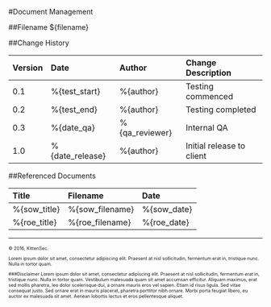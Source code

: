 #Document Management

##Filename
${filename}

##Change History

Version | Date              | Author            | Change Description
:-------|:------------------|:------------------|:-----------------------------
0.1     | %{test_start}     | %{author}         | Testing commenced
0.2     | %{test_end}       | %{author}         | Testing completed
0.3     | %{date_qa}        | %{qa_reviewer}    | Internal QA
1.0     | %{date_release}   | %{author}         | Initial release to client

##Referenced Documents

Title                           | Filename                          | Date
:-------------------------------|:----------------------------------|:---------
%{sow_title}                    | %{sow_filename}                   | %{sow_date}
%{roe_title}                    | %{roe_filename}                   | %{roe_date}

---

<div style="font-size:9px;position=fixed;bottom=0;">

© 2016, KittenSec.

Lorem ipsum dolor sit amet, consectetur adipiscing elit. Praesent at nisl sollicitudin, fermentum erat in, tristique nunc. Nulla in tortor quam.

###Disclaimer
Lorem ipsum dolor sit amet, consectetur adipiscing elit. Praesent at nisl sollicitudin, fermentum erat in, tristique nunc. Nulla in tortor quam. Vestibulum malesuada quam sit amet accumsan efficitur. Aliquam maximus, erat sed mollis pharetra, leo dolor scelerisque dui, a ornare mauris eros vel sapien. Etiam id risus ligula. Sed vitae consequat justo. Sed ornare erat in mauris placerat, pharetra porttitor nibh ornare. Morbi porta feugiat libero, eu auctor ex malesuada sit amet. Aenean lobortis lectus et eros pellentesque aliquet.


</div>
